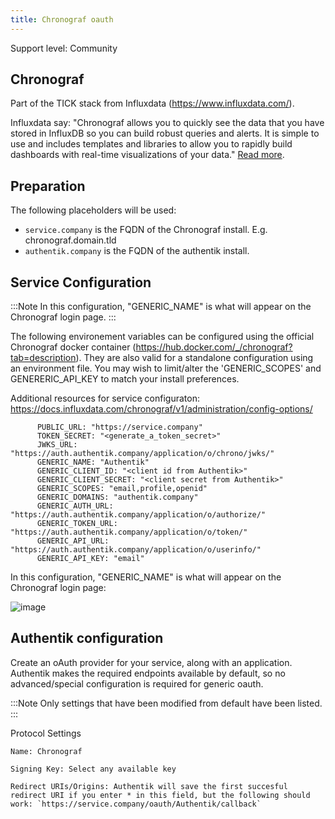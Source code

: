 ```yaml
---
title: Chronograf oauth
---
```


<span class="badge badge--secondary">Support level: Community</span>

## Chronograf

Part of the TICK stack from Influxdata (https://www.influxdata.com/). 

Influxdata say: "Chronograf allows you to quickly see the data that you have stored in InfluxDB so you can build robust queries and alerts. It is simple to use and includes templates and libraries to allow you to rapidly build dashboards with real-time visualizations of your data."
[Read more](https://www.influxdata.com/time-series-platform/chronograf/).

## Preparation

The following placeholders will be used:

-   `service.company` is the FQDN of the Chronograf install. E.g. chronograf.domain.tld
-   `authentik.company` is the FQDN of the authentik install.

## Service Configuration

:::Note
In this configuration, "GENERIC_NAME" is what will appear on the Chronograf login page.
:::

The following environement variables can be configured using the official Chronograf docker container (https://hub.docker.com/_/chronograf?tab=description). They are also valid for a standalone configuration using an environment file. You may wish to limit/alter the 'GENERIC_SCOPES' and GENERERIC_API_KEY to match your install preferences.

Additional resources for service configuraton:
https://docs.influxdata.com/chronograf/v1/administration/config-options/
```
      PUBLIC_URL: "https://service.company"
      TOKEN_SECRET: "<generate_a_token_secret>"
      JWKS_URL: "https://auth.authentik.company/application/o/chrono/jwks/"
      GENERIC_NAME: "Authentik"
      GENERIC_CLIENT_ID: "<client id from Authentik>"
      GENERIC_CLIENT_SECRET: "<client secret from Authentik>"
      GENERIC_SCOPES: "email,profile,openid"
      GENERIC_DOMAINS: "authentik.company"
      GENERIC_AUTH_URL: "https://auth.authentik.company/application/o/authorize/"
      GENERIC_TOKEN_URL: "https://auth.authentik.company/application/o/token/"
      GENERIC_API_URL: "https://auth.authentik.company/application/o/userinfo/"
      GENERIC_API_KEY: "email"
```
In this configuration, "GENERIC_NAME" is what will appear on the Chronograf login page:

![image](https://github.com/tomlawesome/authentik/assets/76453276/c14a4694-563b-4a94-9cd4-162c4e543bd7)


## Authentik configuration

Create an oAuth provider for your service, along with an application. Authentik makes the required endpoints available by default, so no advanced/special configuration is required for generic oauth.  

:::Note
Only settings that have been modified from default have been listed.
:::

Protocol Settings

    Name: Chronograf

    Signing Key: Select any available key

    Redirect URIs/Origins: Authentik will save the first succesful redirect URI if you enter * in this field, but the following should work: `https://service.company/oauth/Authentik/callback`

